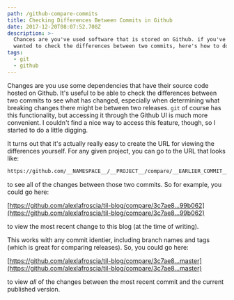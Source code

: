 ```yaml
---
path: /github-compare-commits
title: Checking Differences Between Commits in Github
date: 2017-12-20T08:07:52.708Z
description: >-
  Chances are you've used software that is stored on Github. if you've ever
  wanted to check the differences between two commits, here's how to do it.
tags:
  - git
  - github
---
```

Changes are you use some dependencies that have their source code hosted on Github. It's useful to be able to check the differences between two commits to see what has changed, especially when determining what breaking changes there might be between two releases. `git` of course has this functionality, but accessing it through the Github UI is much more convenient. I couldn't find a nice way to access this feature, though, so I started to do a little digging.

It turns out that it's actually really easy to create the URL for viewing the differences yourself. For any given project, you can go to the URL that looks like:

```txt
https://github.com/__NAMESPACE__/__PROJECT__/compare/__EARLIER_COMMIT__...__LATER_COMMIT__
```

to see all of the changes between those two commits. So for example, you could go here:

[https://github.com/alexlafroscia/til-blog/compare/3c7ae8...99b062](https://github.com/alexlafroscia/til-blog/compare/3c7ae8...99b062)

to view the most recent change to this blog (at the time of writing).

This works with any commit identier, including branch names and tags (which is great for comparing releases). So, you could go here:

[https://github.com/alexlafroscia/til-blog/compare/3c7ae8...master](https://github.com/alexlafroscia/til-blog/compare/3c7ae8...master)

to view _all_ of the changes between the most recent commit and the current published version.
